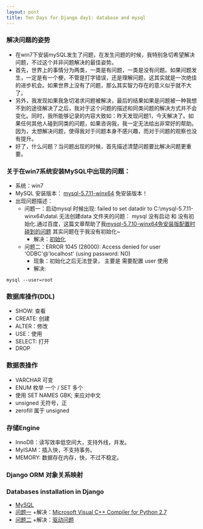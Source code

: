 ```yaml
---
layout: post
title: Ten Days for Django day1: database and mysql
---
```


### 解决问题的姿势
- 在win7下安装mySQL发生了问题，在发生问题的时候，我特别急切希望解决问题，不过这个并非问题解决的最佳姿势。
- 首先，世界上的事情分为两类，一类是有问题，一类是没有问题。如果问题发生，一定是有一个梗，不管是打字错误，还是理解问题，这其实就是一次绝佳的进步机会。如果世界上没有了问题，那么其实智力存在的意义似乎就不大了。
- 另外，我发现如果我急切渴求问题被解决，最后的结果如果是问题被一种我想不到的途径解决了之后，我对于这个问题的描述和同类问题的解决方式并不会变化。同时，我所能够记录的内容大致如：昨天发现问题1，今天解决了。如果任何其他人碰到同类的问题，如果咨询我，我一定无法给出非常好的帮助。因为，太想解决问题，使得我对于问题本身不感兴趣，而对于问题的观察也没有提升。
- 好了，什么问题？当问题出现的时候，首先描述清楚问题要比解决问题更重要。


### 关于在win7系统安装MySQL中出现的问题：
- 系统：win7 
- MySQL 安装版本： [mysql-5.7.11-winx64](http://dev.mysql.com/downloads/mysql/5.7.html)  免安装版本！
- 出现问题描述：
    + 问题一：启动mysql 时候出现: failed to set datadir to C:\mysql-5.7.11-winx64\data\ 无法创建data 文件夹的问题： mysql 没有启动 和 没有初始化.通过百度，这篇文章帮助了我[mysql-5.7.10-winx64免安装版配置时碰到的问题](http://blog.csdn.net/fishernemo/article/details/50629332) 其实问题在于我没有初始化~
        + 解决：[初始化]() 
    + 问题二：ERROR 1045 (28000): Access denied for user 'ODBC'@'localhost' (using password: NO)
        + 现象：初始化之后无法登录， 主要是 需要配置 user  使用
        + 解决:  

```
mysql --user=root
```

### 数据库操作(DDL)
- SHOW: 查看
- CREATE: 创建
- ALTER：修改
- USE：使用
- SELECT: 打开
- DROP

### 数据表操作
- VARCHAR 可变
- ENUM 枚举 一个 / SET 多个
- 使用 SET NAMES GBK; 来应对中文
- unsigned 无符号，正
- zerofill 属于 unsigned

### 存储Engine
- InnoDB：读写效率低空间大，支持外线，并发。
- MyISAM：插入快，不支持事务。
- MEMORY: 数据存在内存，快，不过不稳定。

### Django ORM 对象关系映射

### Databases installation in Django 
- [MySQL](https://docs.djangoproject.com/en/1.9/ref/databases/#mysql-notes)
- [问题一](http://www.cnblogs.com/ldm1989/p/4210743.html)
    +解决：[Microsoft Visual C++ Compiler for Python 2.7 ](https://www.microsoft.com/en-us/download/confirmation.aspx?id=44266)
- [问题二](http://www.tuicool.com/articles/63EjYj)
    +解决：[驱动问题](http://vdisk.weibo.com/s/aBSXQ0shtv7cN?sudaref=www.baidu.com)